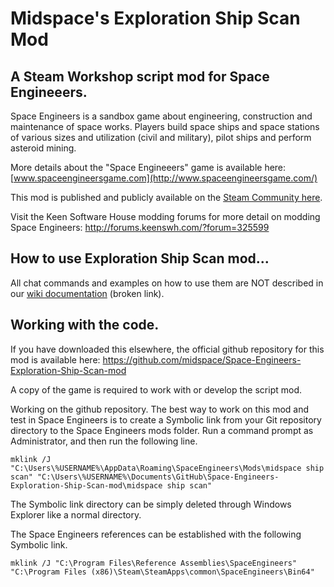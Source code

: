 Midspace's Exploration Ship Scan Mod
======================
A Steam Workshop script mod for Space Engineeers.
----------------------

Space Engineers is a sandbox game about engineering, construction and maintenance 
of space works. Players build space ships and space stations of various sizes and 
utilization (civil and military), pilot ships and perform asteroid mining.

More details about the "Space Engineeers" game is available here:
[www.spaceengineersgame.com](http://www.spaceengineersgame.com/)


This mod is published and publicly available on the [Steam Community here](
http://steamcommunity.com/sharedfiles/filedetails/?id=364731781).

Visit the Keen Software House modding forums for more detail on modding Space Engineers:
http://forums.keenswh.com/?forum=325599


How to use Exploration Ship Scan mod...
-----------------------
All chat commands and examples on how to use them are NOT described in our [wiki documentation](http://github.com/midspace/Space-Engineers-Exploration-Ship-Scan-mod/wiki) (broken link).


Working with the code.
---------------------
If you have downloaded this elsewhere, the official github repository for this mod is available here:
https://github.com/midspace/Space-Engineers-Exploration-Ship-Scan-mod

A copy of the game is required to work with or develop the script mod.

Working on the github repository.
The best way to work on this mod and test in Space Engineers is to create a Symbolic 
link from your Git repository directory to the Space Engineers mods folder.
Run a command prompt as Administrator, and then run the following line.

```
mklink /J "C:\Users\%USERNAME%\AppData\Roaming\SpaceEngineers\Mods\midspace ship scan" "C:\Users\%USERNAME%\Documents\GitHub\Space-Engineers-Exploration-Ship-Scan-mod\midspace ship scan"
```

The Symbolic link directory can be simply deleted through Windows Explorer like a normal directory.

The Space Engineers references can be established with the following Symbolic link.
```
mklink /J "C:\Program Files\Reference Assemblies\SpaceEngineers" "C:\Program Files (x86)\Steam\SteamApps\common\SpaceEngineers\Bin64"
```

